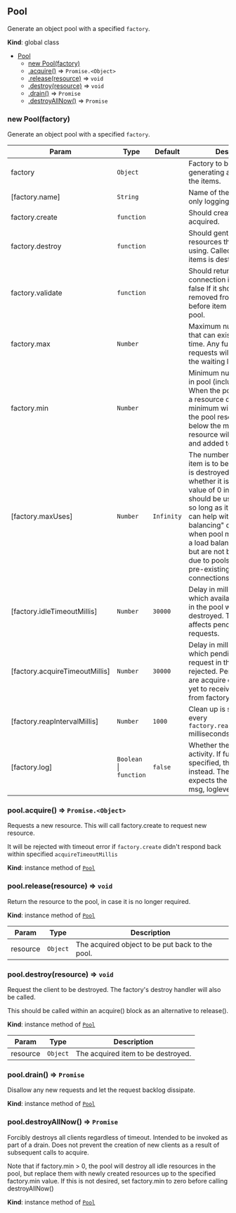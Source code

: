 <a name="Pool"></a>

## Pool
Generate an object pool with a specified `factory`.

**Kind**: global class  

* [Pool](#Pool)
    * [new Pool(factory)](#new_Pool_new)
    * [.acquire()](#Pool+acquire) ⇒ <code>Promise.&lt;Object&gt;</code>
    * [.release(resource)](#Pool+release) ⇒ <code>void</code>
    * [.destroy(resource)](#Pool+destroy) ⇒ <code>void</code>
    * [.drain()](#Pool+drain) ⇒ <code>Promise</code>
    * [.destroyAllNow()](#Pool+destroyAllNow) ⇒ <code>Promise</code>

<a name="new_Pool_new"></a>

### new Pool(factory)
Generate an object pool with a specified `factory`.


| Param | Type | Default | Description |
| --- | --- | --- | --- |
| factory | <code>Object</code> |  | Factory to be used for generating and destroying the items. |
| [factory.name] | <code>String</code> |  | Name of the factory. Serves only logging purposes. |
| factory.create | <code>function</code> |  | Should create the item to be acquired. |
| factory.destroy | <code>function</code> |  | Should gently close any resources that the item is using.   Called before the items is destroyed. |
| factory.validate | <code>function</code> |  | Should return true if connection is still valid and false   If it should be removed from pool. Called before item is   acquired from pool. |
| factory.max | <code>Number</code> |  | Maximum number of items that can exist at the same time.   Any further acquire requests will be pushed to the waiting list. |
| factory.min | <code>Number</code> |  | Minimum number of items in pool (including in-use).   When the pool is created, or a resource destroyed, this minimum will   be checked. If the pool resource count is below the minimum, a new   resource will be created and added to the pool. |
| [factory.maxUses] | <code>Number</code> | <code>Infinity</code> | The number of times an item is to be used before it is destroyed   no matter whether it is still healthy.  A value of 0 indicates the   item should be used indefinitely so long as it is healthy.   This can help with "re-balancing" connections when pool members behind   a load balancer are added but are not being adopted due to pools being   full of pre-existing persistent connections. |
| [factory.idleTimeoutMillis] | <code>Number</code> | <code>30000</code> | Delay in milliseconds after which available resources in the pool will be destroyed.   This does not affects pending acquire requests. |
| [factory.acquireTimeoutMillis] | <code>Number</code> | <code>30000</code> | Delay in milliseconds after which pending acquire request in the pool will be rejected.   Pending acquires are acquire calls which are yet to receive an response from factory.create |
| [factory.reapIntervalMillis] | <code>Number</code> | <code>1000</code> | Clean up is scheduled in every `factory.reapIntervalMillis` milliseconds. |
| [factory.log] | <code>Boolean</code> \| <code>function</code> | <code>false</code> | Whether the pool should log activity. If function is specified,   that will be used instead. The function expects the arguments msg, loglevel |

<a name="Pool+acquire"></a>

### pool.acquire() ⇒ <code>Promise.&lt;Object&gt;</code>
Requests a new resource. This will call factory.create to request new resource.

It will be rejected with timeout error if `factory.create` didn't respond
back within specified `acquireTimeoutMillis`

**Kind**: instance method of [<code>Pool</code>](#Pool)  
<a name="Pool+release"></a>

### pool.release(resource) ⇒ <code>void</code>
Return the resource to the pool, in case it is no longer required.

**Kind**: instance method of [<code>Pool</code>](#Pool)  

| Param | Type | Description |
| --- | --- | --- |
| resource | <code>Object</code> | The acquired object to be put back to the pool. |

<a name="Pool+destroy"></a>

### pool.destroy(resource) ⇒ <code>void</code>
Request the client to be destroyed. The factory's destroy handler
will also be called.

This should be called within an acquire() block as an alternative to release().

**Kind**: instance method of [<code>Pool</code>](#Pool)  

| Param | Type | Description |
| --- | --- | --- |
| resource | <code>Object</code> | The acquired item to be destroyed. |

<a name="Pool+drain"></a>

### pool.drain() ⇒ <code>Promise</code>
Disallow any new requests and let the request backlog dissipate.

**Kind**: instance method of [<code>Pool</code>](#Pool)  
<a name="Pool+destroyAllNow"></a>

### pool.destroyAllNow() ⇒ <code>Promise</code>
Forcibly destroys all clients regardless of timeout.  Intended to be
invoked as part of a drain.  Does not prevent the creation of new
clients as a result of subsequent calls to acquire.

Note that if factory.min > 0, the pool will destroy all idle resources
in the pool, but replace them with newly created resources up to the
specified factory.min value.  If this is not desired, set factory.min
to zero before calling destroyAllNow()

**Kind**: instance method of [<code>Pool</code>](#Pool)  
